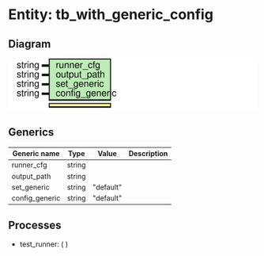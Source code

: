# Entity: tb_with_generic_config

## Diagram

![Diagram](tb_with_generic_config.svg "Diagram")
## Generics

| Generic name   | Type   | Value     | Description |
| -------------- | ------ | --------- | ----------- |
| runner_cfg     | string |           |             |
| output_path    | string |           |             |
| set_generic    | string | "default" |             |
| config_generic | string | "default" |             |
## Processes
- test_runner: (  )
